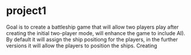 # project1

Goal is to create a battleship game that will allow two players play after creating the initial two-player mode, will enhance the game to include AI). By default it will assign the ship positiong for the players, in the further versions it will allow the players to position the ships. Creating 